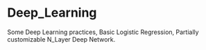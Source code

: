 # Deep_Learning
Some Deep Learning practices,
Basic Logistic Regression,
Partially customizable N_Layer Deep Network.
